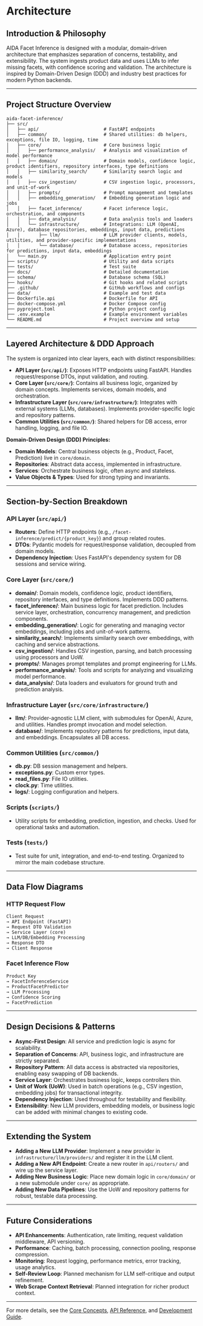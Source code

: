 # Architecture

## Introduction & Philosophy

AIDA Facet Inference is designed with a modular, domain-driven architecture that emphasizes separation of concerns, testability, and extensibility. The system ingests product data and uses LLMs to infer missing facets, with confidence scoring and validation. The architecture is inspired by Domain-Driven Design (DDD) and industry best practices for modern Python backends.

---

## Project Structure Overview

```
aida-facet-inference/
├── src/
│   ├── api/                        # FastAPI endpoints
│   ├── common/                     # Shared utilities: db helpers, exceptions, file IO, logging, time
│   ├── core/                       # Core business logic
│   │   ├── performance_analysis/   # Analysis and visualization of model performance
│   │   ├── domain/                 # Domain models, confidence logic, product identifiers, repository interfaces, type definitions
│   │   ├── similarity_search/      # Similarity search logic and models
│   │   ├── csv_ingestion/          # CSV ingestion logic, processors, and unit-of-work
│   │   ├── prompts/                # Prompt management and templates
│   │   ├── embedding_generation/   # Embedding generation logic and jobs
│   │   ├── facet_inference/        # Facet inference logic, orchestration, and components
│   │   ├── data_analysis/          # Data analysis tools and loaders
│   │   └── infrastructure/         # Integrations: LLM (OpenAI, Azure), database repositories, embeddings, input data, predictions
│   │       ├── llm/                # LLM provider clients, models, utilities, and provider-specific implementations
│   │       └── database/           # Database access, repositories for predictions, input data, embeddings
│   └── main.py                     # Application entry point
├── scripts/                        # Utility and data scripts
├── tests/                          # Test suite
├── docs/                           # Detailed documentation
├── schema/                         # Database schema (SQL)
├── hooks/                          # Git hooks and related scripts
├── .github/                        # GitHub workflows and configs
├── data/                           # Example and test data
├── Dockerfile.api                  # Dockerfile for API
├── docker-compose.yml              # Docker Compose config
├── pyproject.toml                  # Python project config
├── .env.example                    # Example environment variables
└── README.md                       # Project overview and setup
```

---

## Layered Architecture & DDD Approach

The system is organized into clear layers, each with distinct responsibilities:

- **API Layer (`src/api/`)**: Exposes HTTP endpoints using FastAPI. Handles request/response DTOs, input validation, and routing.
- **Core Layer (`src/core/`)**: Contains all business logic, organized by domain concepts. Implements services, domain models, and orchestration.
- **Infrastructure Layer (`src/core/infrastructure/`)**: Integrates with external systems (LLMs, databases). Implements provider-specific logic and repository patterns.
- **Common Utilities (`src/common/`)**: Shared helpers for DB access, error handling, logging, and file IO.

**Domain-Driven Design (DDD) Principles:**
- **Domain Models**: Central business objects (e.g., Product, Facet, Prediction) live in `core/domain`.
- **Repositories**: Abstract data access, implemented in infrastructure.
- **Services**: Orchestrate business logic, often async and stateless.
- **Value Objects & Types**: Used for strong typing and invariants.

---

## Section-by-Section Breakdown

### API Layer (`src/api/`)
- **Routers**: Define HTTP endpoints (e.g., `/facet-inference/predict/{product_key}`) and group related routes.
- **DTOs**: Pydantic models for request/response validation, decoupled from domain models.
- **Dependency Injection**: Uses FastAPI's dependency system for DB sessions and service wiring.

### Core Layer (`src/core/`)
- **domain/**: Domain models, confidence logic, product identifiers, repository interfaces, and type definitions. Implements DDD patterns.
- **facet_inference/**: Main business logic for facet prediction. Includes service layer, orchestration, concurrency management, and prediction components.
- **embedding_generation/**: Logic for generating and managing vector embeddings, including jobs and unit-of-work patterns.
- **similarity_search/**: Implements similarity search over embeddings, with caching and service abstractions.
- **csv_ingestion/**: Handles CSV ingestion, parsing, and batch processing using processors and UoW.
- **prompts/**: Manages prompt templates and prompt engineering for LLMs.
- **performance_analysis/**: Tools and scripts for analyzing and visualizing model performance.
- **data_analysis/**: Data loaders and evaluators for ground truth and prediction analysis.

### Infrastructure Layer (`src/core/infrastructure/`)
- **llm/**: Provider-agnostic LLM client, with submodules for OpenAI, Azure, and utilities. Handles prompt invocation and model selection.
- **database/**: Implements repository patterns for predictions, input data, and embeddings. Encapsulates all DB access.

### Common Utilities (`src/common/`)
- **db.py**: DB session management and helpers.
- **exceptions.py**: Custom error types.
- **read_files.py**: File IO utilities.
- **clock.py**: Time utilities.
- **logs/**: Logging configuration and helpers.

### Scripts (`scripts/`)
- Utility scripts for embedding, prediction, ingestion, and checks. Used for operational tasks and automation.

### Tests (`tests/`)
- Test suite for unit, integration, and end-to-end testing. Organized to mirror the main codebase structure.

---

## Data Flow Diagrams

### HTTP Request Flow
```
Client Request
→ API Endpoint (FastAPI)
→ Request DTO Validation
→ Service Layer (core)
→ LLM/DB/Embedding Processing
→ Response DTO
→ Client Response
```

### Facet Inference Flow
```
Product Key
→ FacetInferenceService
→ ProductFacetPredictor
→ LLM Processing
→ Confidence Scoring
→ FacetPrediction
```

---

## Design Decisions & Patterns

- **Async-First Design**: All service and prediction logic is async for scalability.
- **Separation of Concerns**: API, business logic, and infrastructure are strictly separated.
- **Repository Pattern**: All data access is abstracted via repositories, enabling easy swapping of DB backends.
- **Service Layer**: Orchestrates business logic, keeps controllers thin.
- **Unit of Work (UoW)**: Used in batch operations (e.g., CSV ingestion, embedding jobs) for transactional integrity.
- **Dependency Injection**: Used throughout for testability and flexibility.
- **Extensibility**: New LLM providers, embedding models, or business logic can be added with minimal changes to existing code.

---

## Extending the System

- **Adding a New LLM Provider**: Implement a new provider in `infrastructure/llm/providers/` and register it in the LLM client.
- **Adding a New API Endpoint**: Create a new router in `api/routers/` and wire up the service layer.
- **Adding New Business Logic**: Place new domain logic in `core/domain/` or a new submodule under `core/` as appropriate.
- **Adding New Data Pipelines**: Use the UoW and repository patterns for robust, testable data processing.

---

## Future Considerations

- **API Enhancements**: Authentication, rate limiting, request validation middleware, API versioning.
- **Performance**: Caching, batch processing, connection pooling, response compression.
- **Monitoring**: Request logging, performance metrics, error tracking, usage analytics.
- **Self-Review Loop**: Planned mechanism for LLM self-critique and output refinement.
- **Web Scrape Context Retrieval**: Planned integration for richer product context.

---

For more details, see the [Core Concepts](core_concepts.md), [API Reference](api_reference.md), and [Development Guide](development.md). 